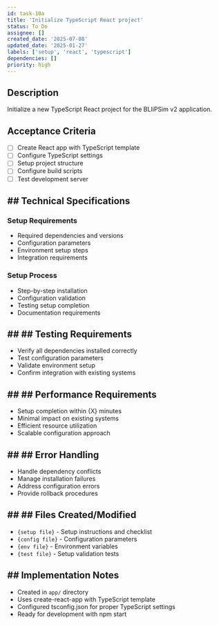```yaml
---
id: task-10a
title: 'Initialize TypeScript React project'
status: To Do
assignee: []
created_date: '2025-07-08'
updated_date: '2025-01-27'
labels: ['setup', 'react', 'typescript']
dependencies: []
priority: high
---
```


## Description

Initialize a new TypeScript React project for the BLIiPSim v2 application.

## Acceptance Criteria
- [ ] Create React app with TypeScript template
- [ ] Configure TypeScript settings
- [ ] Setup project structure
- [ ] Configure build scripts
- [ ] Test development server

## ## Technical Specifications

### Setup Requirements
- Required dependencies and versions
- Configuration parameters
- Environment setup steps
- Integration requirements

### Setup Process
- Step-by-step installation
- Configuration validation
- Testing setup completion
- Documentation requirements

## ## ## Testing Requirements
- Verify all dependencies installed correctly
- Test configuration parameters
- Validate environment setup
- Confirm integration with existing systems

## ## ## Performance Requirements
- Setup completion within {X} minutes
- Minimal impact on existing systems
- Efficient resource utilization
- Scalable configuration approach

## ## ## Error Handling
- Handle dependency conflicts
- Manage installation failures
- Address configuration errors
- Provide rollback procedures

## ## ## Files Created/Modified
- `{setup file}` - Setup instructions and checklist
- `{config file}` - Configuration parameters
- `{env file}` - Environment variables
- `{test file}` - Setup validation tests

## ## Implementation Notes
- Created in `app/` directory
- Uses create-react-app with TypeScript template
- Configured tsconfig.json for proper TypeScript settings
- Ready for development with npm start 